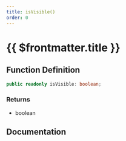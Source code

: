 ```yaml
---
title: isVisible()
order: 0
---
```


# {{ $frontmatter.title }}

<!--@include: ./isVisible_partial_header.md-->

## Function Definition

```ts
public readonly isVisible: boolean;
```

### Returns

* boolean

## Documentation

<!--@include: ./isVisible_partial_footer.md-->
